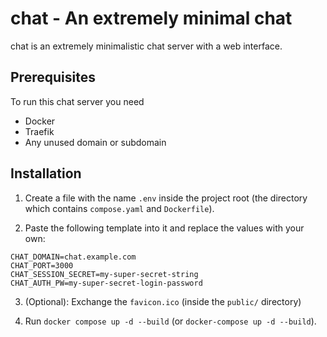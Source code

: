 # chat - An extremely minimal chat
chat is an extremely minimalistic chat server with a web interface.

## Prerequisites
To run this chat server you need
- Docker
- Traefik
- Any unused domain or subdomain

## Installation
1. Create a file with the name ```.env``` inside the project root (the directory which contains ```compose.yaml``` and ```Dockerfile```).

2. Paste the following template into it and replace the values with your own:
```.env
CHAT_DOMAIN=chat.example.com
CHAT_PORT=3000
CHAT_SESSION_SECRET=my-super-secret-string
CHAT_AUTH_PW=my-super-secret-login-password
```

3. (Optional): Exchange the ```favicon.ico``` (inside the ```public/``` directory)

4. Run ```docker compose up -d --build``` (or ```docker-compose up -d --build```).
